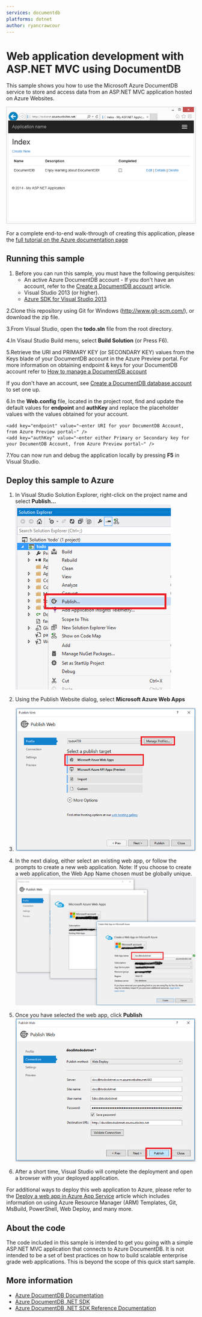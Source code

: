```yaml
---
services: documentdb
platforms: dotnet
author: ryancrawcour
---
```


# Web application development with ASP.NET MVC using DocumentDB
This sample shows you how to use the Microsoft Azure DocumentDB service to store and access data from an ASP.NET MVC application hosted on Azure Websites. 

![My ToDo List ASP.NET application](./media/image1.png)

For a complete end-to-end walk-through of creating this application, please the [full tutorial on the Azure documentation page](https://azure.microsoft.com/en-us/documentation/articles/documentdb-dotnet-application/)

## Running this sample

1. Before you can run this sample, you must have the following perquisites:
	- An active Azure DocumentDB account - If you don't have an account, refer to the [Create a DocumentDB account](https://azure.microsoft.com/en-us/documentation/articles/documentdb-create-account/) article.
	- Visual Studio 2013 (or higher).
	- [Azure SDK for Visual Studio 2013](https://azure.microsoft.com/en-us/downloads/)

2.Clone this repository using Git for Windows (http://www.git-scm.com/), or download the zip file.

3.From Visual Studio, open the **todo.sln** file from the root directory.

4.In Visaul Studio Build menu, select **Build Solution** (or Press F6). 

5.Retrieve the URI and PRIMARY KEY (or SECONDARY KEY) values from the Keys blade of your DocumentDB account in the Azure Preview portal. For more information on obtaining endpoint & keys for your DocumentDB account refer to [How to manage a DocumentDB account](https://azure.microsoft.com/en-us/documentation/articles/documentdb-manage-account/#keys)

If you don't have an account, see [Create a DocumentDB database account](https://azure.microsoft.com/en-us/documentation/articles/documentdb-create-account/) to set one up.

6.In the **Web.config** file, located in the project root, find and update the default values for **endpoint** and **authKey** and replace the placeholder values with the values obtained for your account.

	<add key="endpoint" value="~enter URI for your DocumentDB Account, from Azure Preview portal~" /> 
	<add key="authKey" value="~enter either Primary or Secondary key for your DocumentDB Account, from Azure Preview portal~" /> 

7.You can now run and debug the application locally by pressing **F5** in Visual Studio.

## Deploy this sample to Azure

1. In Visual Studio Solution Explorer, right-click on the project name and select **Publish...**
![Publish](./media/publish.png)

2. Using the Publish Website dialog, select **Microsoft Azure Web Apps**
3. ![Publish Website](./media/publish-2.png)

3. In the next dialog, either select an existing web app, or follow the prompts to create a new web application. Note: If you choose to create a web application, the Web App Name chosen must be globally unique. 
![SelectOrCreate](./media/publish-3.png)
 
4. Once you have selected the web app, click **Publish**
![PublishApp](./media/publish-4.png)

5. After a short time, Visual Studio will complete the deployment and open a browser with your deployed application. 

For additional ways to deploy this web application to Azure, please refer to the [Deploy a web app in Azure App Service](https://azure.microsoft.com/en-us/documentation/articles/web-sites-deploy/) article which includes information on using Azure Resource Manager (ARM) Templates, Git, MsBuild, PowerShell, Web Deploy, and many more. 

## About the code
The code included in this sample is intended to get you going with a simple ASP.NET MVC application that connects to Azure DocumentDB. It is not intended to be a set of best practices on how to build scalable enterprise grade web applications. This is beyond the scope of this quick start sample. 

## More information


- [Azure DocumentDB Documentation](https://azure.microsoft.com/en-us/documentation/services/documentdb/)
- [Azure DocumentDB .NET SDK](https://www.nuget.org/packages/Microsoft.Azure.DocumentDB/)
- [Azure DocumentDB .NET SDK Reference Documentation](https://msdn.microsoft.com/library/azure/dn948556.aspx)

